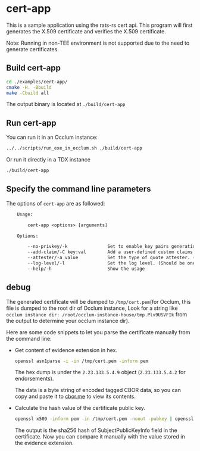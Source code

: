 # cert-app

This is a sample application using the rats-rs cert api. This program will first generates the X.509 certificate and verifies the X.509 certificate.

Note: Running in non-TEE environment is not supported due to the need to generate certificates.

## Build cert-app

```sh
cd ./examples/cert-app/
cmake -H. -Bbuild
make -Cbuild all
```

The output binary is located at `./build/cert-app`

## Run cert-app

You can run it in an Occlum instance:

```sh
../../scripts/run_exe_in_occlum.sh ./build/cert-app
```

Or run it directly in a TDX instance

```sh
./build/cert-app
```

## Specify the command line parameters

The options of `cert-app` are as followed:

```txt
    Usage:

        cert-app <options> [arguments]

    Options:

        --no-privkey/-k               Set to enable key pairs generation in rats-rs
        --add-claim/-C key:val        Add a user-defined custom claims
        --attester/-a value           Set the type of quote attester. (Should be one of: auto, sgx-ecdsa, tdx)
        --log-level/-l                Set the log level. (Should be one of: off, error, warn, info, debug, trace. Default: error)
        --help/-h                     Show the usage
```

## debug

The generated certificate will be dumped to `/tmp/cert.pem`(for Occlum, this file is dumped to the root dir of Occlum instance, Look for a string like `occlum instance dir: /root/occlum-instance-house/tmp.Plv9USVFIk` from the output to determine your occlum instance dir).

Here are some code snippets to let you parse the certificate manually from the command line:

- Get content of evidence extension in hex.

    ```sh
    openssl asn1parse -i -in /tmp/cert.pem -inform pem
    ```
    The hex dump is under the `2.23.133.5.4.9` object (`2.23.133.5.4.2` for endorsements).
    
    The data is a byte string of encoded tagged CBOR data, so you can copy and paste it to [cbor.me](https://cbor.me/) to view its contents.

- Calculate the hash value of the certificate public key.

    ```sh
    openssl x509 -inform pem -in /tmp/cert.pem -noout -pubkey | openssl asn1parse -noout -out - | openssl dgst -c -sha256
    ```
    The output is the sha256 hash of SubjectPublicKeyInfo field in the certificate. Now you can compare it manually with the value stored in the evidence extension.
